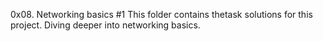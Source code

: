 0x08. Networking basics #1
This folder contains thetask solutions for this project.
Diving deeper into networking basics.
